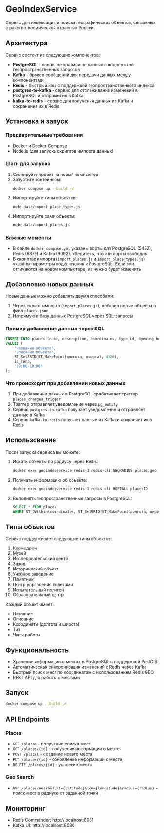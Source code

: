 # GeoIndexService

Сервис для индексации и поиска географических объектов, связанных с ракетно-космической отраслью России.

## Архитектура

Сервис состоит из следующих компонентов:

- **PostgreSQL** - основное хранилище данных с поддержкой геопространственных запросов
- **Kafka** - брокер сообщений для передачи данных между компонентами
- **Redis** - быстрый кэш с поддержкой геопространственного индекса
- **postgres-to-kafka** - сервис для отслеживания изменений в PostgreSQL и отправки их в Kafka
- **kafka-to-redis** - сервис для получения данных из Kafka и сохранения их в Redis

## Установка и запуск

### Предварительные требования

- Docker и Docker Compose
- Node.js (для запуска скриптов импорта данных)

### Шаги для запуска

1. Скопируйте проект на новый компьютер
2. Запустите контейнеры:
   ```bash
   docker compose up --build -d
   ```
3. Импортируйте типы объектов:
   ```bash
   node data/import_place_types.js
   ```
4. Импортируйте сами объекты:
   ```bash
   node data/import_places.js
   ```

### Важные моменты

- В файле `docker-compose.yml` указаны порты для PostgreSQL (5432), Redis (6379) и Kafka (9092). Убедитесь, что эти порты свободны
- В скриптах импорта (`import_places.js` и `import_place_types.js`) указаны параметры подключения к PostgreSQL. Если они отличаются на новом компьютере, их нужно будет изменить

## Добавление новых данных

Новые данные можно добавлять двумя способами:

1. Через скрипт импорта (`import_places.js`), добавив новые объекты в файл `places.json`
2. Напрямую в базу данных PostgreSQL через SQL-запросы

### Пример добавления данных через SQL

```sql
INSERT INTO places (name, description, coordinates, type_id, opening_hours)
VALUES (
    'Название объекта',
    'Описание объекта',
    ST_SetSRID(ST_MakePoint(долгота, широта), 4326),
    id_типа,
    '09:00-18:00'
);
```

### Что происходит при добавлении новых данных

1. При добавлении данных в PostgreSQL срабатывает триггер `places_changes_trigger`
2. Триггер отправляет уведомление через `pg_notify`
3. Сервис `postgres-to-kafka` получает уведомление и отправляет данные в Kafka
4. Сервис `kafka-to-redis` получает данные из Kafka и сохраняет их в Redis

## Использование

После запуска сервиса вы можете:

1. Искать объекты по радиусу через Redis:
   ```bash
   docker exec geoindexservice-redis-1 redis-cli GEORADIUS places:geo долгота широта радиус км
   ```

2. Получать информацию об объекте:
   ```bash
   docker exec geoindexservice-redis-1 redis-cli HGETALL place:ID
   ```

3. Выполнять геопространственные запросы в PostgreSQL:
   ```sql
   SELECT * FROM places 
   WHERE ST_DWithin(coordinates, ST_SetSRID(ST_MakePoint(долгота, широта), 4326), радиус_в_метрах);
   ```

## Типы объектов

Сервис поддерживает следующие типы объектов:

1. Космодром
2. Музей
3. Исследовательский центр
4. Завод
5. Исторический объект
6. Учебное заведение
7. Памятник
8. Центр управления полетами
9. Испытательный полигон
10. Образовательный центр

Каждый объект имеет:
- Название
- Описание
- Координаты (долгота и широта)
- Тип
- Часы работы

## Функциональность

- Хранение информации о местах в PostgreSQL с поддержкой PostGIS
- Автоматическая синхронизация изменений с Redis через Kafka
- Быстрый поиск мест по координатам с использованием Redis GEO
- REST API для работы с местами

## Запуск

```bash
docker compose up --build -d
```

## API Endpoints

### Places

- `GET /places` - получение списка мест
- `GET /places/{id}` - получение информации о месте
- `POST /places` - создание нового места
- `PUT /places/{id}` - обновление информации о месте
- `DELETE /places/{id}` - удаление места

### Geo Search

- `GET /places/nearby?lat={latitude}&lon={longitude}&radius={radius}` - поиск мест в радиусе от заданной точки

## Мониторинг

- Redis Commander: http://localhost:8081
- Kafka UI: http://localhost:8080 